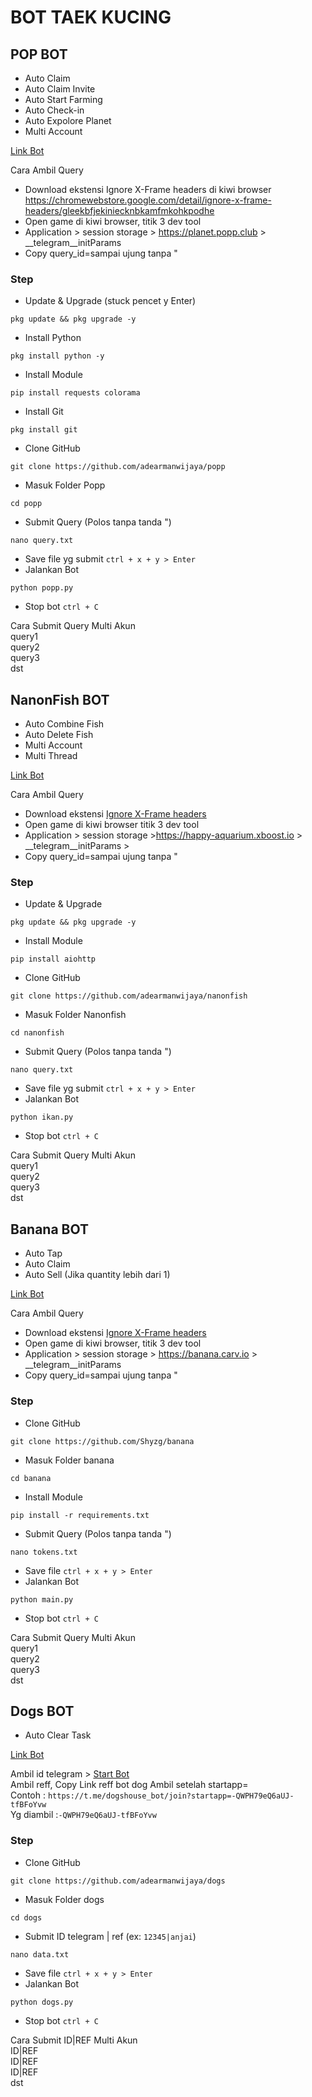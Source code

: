 # **BOT TAEK KUCING**


## POP BOT

 
 * Auto Claim
 * Auto Claim Invite
 * Auto Start Farming
 * Auto Check-in
 * Auto Expolore Planet
 * Multi Account

[Link Bot](https://t.me/PoPPtothemoon_bot/moon?startapp=1032698442)

Cara Ambil Query 
- Download ekstensi Ignore X-Frame headers di kiwi browser
https://chromewebstore.google.com/detail/ignore-x-frame-headers/gleekbfjekiniecknbkamfmkohkpodhe 
- Open game di kiwi browser, titik 3 dev tool 
- Application > session storage > https://planet.popp.club > __telegram__initParams
- Copy query_id=sampai ujung tanpa "


### Step 

* Update & Upgrade (stuck pencet y Enter)
```
pkg update && pkg upgrade -y
```
* Install Python
```
pkg install python -y
```
* Install Module
```
pip install requests colorama
```
* Install Git
```
pkg install git
```
* Clone GitHub
```
git clone https://github.com/adearmanwijaya/popp
```
* Masuk Folder Popp
```
cd popp
```
* Submit Query (Polos tanpa tanda ") 
```
nano query.txt
```
* Save file yg submit
```ctrl + x + y > Enter```
* Jalankan Bot
```
python popp.py
```
* Stop bot
```ctrl + C```

Cara Submit Query Multi Akun \
query1 \
query2 \
query3 \
dst




## NanonFish BOT

 - Auto Combine Fish
 - Auto Delete Fish
 - Multi Account
 - Multi Thread

[Link Bot](https://t.me/NanonFishBot/NanonFish?startapp=aW52aXRlQ29kZT1vY2twMmNpYw) 

Cara Ambil Query 
- Download ekstensi [Ignore X-Frame headers](https://chromewebstore.google.com/detail/ignore-x-frame-headers/gleekbfjekiniecknbkamfmkohkpodhe)
- Open game di kiwi browser titik 3 dev tool 
- Application > session storage >https://happy-aquarium.xboost.io > __telegram__initParams >
- Copy query_id=sampai ujung tanpa "

### Step 

* Update & Upgrade
```
pkg update && pkg upgrade -y
```
* Install Module
```
pip install aiohttp
```
* Clone GitHub
```
git clone https://github.com/adearmanwijaya/nanonfish
```
* Masuk Folder Nanonfish
```
cd nanonfish
```
* Submit Query (Polos tanpa tanda ") 
```
nano query.txt
```
* Save file yg submit
```ctrl + x + y > Enter```
* Jalankan Bot
```
python ikan.py
```
* Stop bot
```ctrl + C```

Cara Submit Query Multi Akun \
query1 \
query2 \
query3 \
dst




## Banana BOT

 - Auto Tap
 - Auto Claim
 - Auto Sell (Jika quantity lebih dari 1)


[Link Bot](https://t.me/OfficialBananaBot/banana?startapp=referral=AIEROU)

Cara Ambil Query 
- Download ekstensi [Ignore X-Frame headers](https://chromewebstore.google.com/detail/ignore-x-frame-headers/gleekbfjekiniecknbkamfmkohkpodhe)
- Open game di kiwi browser, titik 3 dev tool 
- Application > session storage > https://banana.carv.io > __telegram__initParams
- Copy query_id=sampai ujung tanpa "


### Step

* Clone GitHub
```
git clone https://github.com/Shyzg/banana
```
* Masuk Folder banana
```
cd banana
```
* Install Module
```
pip install -r requirements.txt
```
* Submit Query (Polos tanpa tanda ")
```
nano tokens.txt
```
* Save file 
```ctrl + x + y > Enter```
* Jalankan Bot
```
python main.py
```
* Stop bot
```ctrl + C```

Cara Submit Query Multi Akun \
query1 \
query2 \
query3 \
dst




## Dogs BOT

 - Auto Clear Task

   
[Link Bot](https://t.me/dogshouse_bot/join?startapp=-QWPH79eQ6aUJ-tfBFoYvw) 

Ambil id telegram > [Start Bot](https:t.me/Check_Telegram_IDBot) \
Ambil reff, Copy Link reff bot dog Ambil setelah startapp= \
Contoh : ```https://t.me/dogshouse_bot/join?startapp=-QWPH79eQ6aUJ-tfBFoYvw``` \
Yg diambil :```-QWPH79eQ6aUJ-tfBFoYvw```


### Step 

* Clone GitHub
```
git clone https://github.com/adearmanwijaya/dogs
```
* Masuk Folder dogs
```
cd dogs
```
* Submit ID telegram | ref (ex: ```12345|anjai```)
```
nano data.txt
```
* Save file 
```ctrl + x + y > Enter```
* Jalankan Bot
```
python dogs.py
```
* Stop bot
```ctrl + C```

Cara Submit ID|REF Multi Akun \
ID|REF \
ID|REF \
ID|REF \
dst

# #
